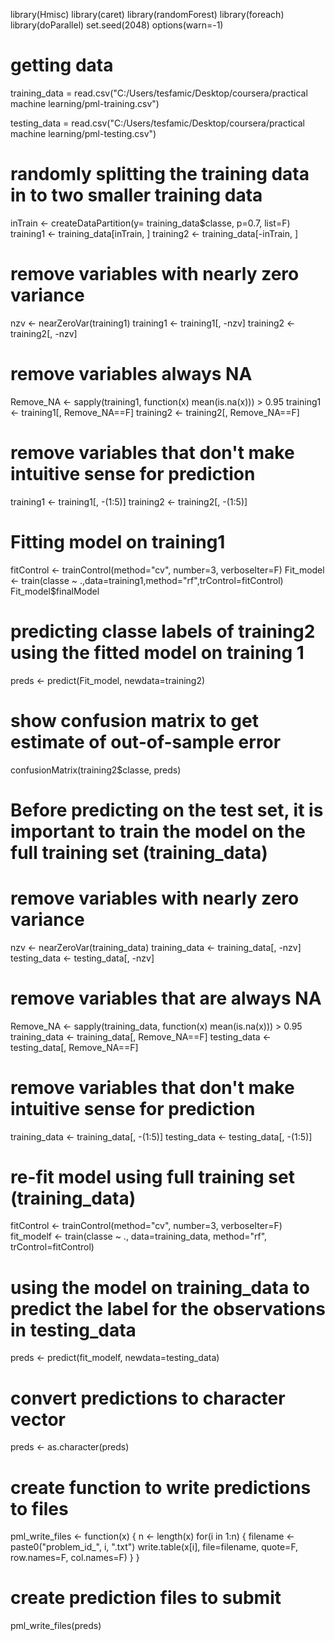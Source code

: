 library(Hmisc)
library(caret)
library(randomForest)
library(foreach)
library(doParallel)
set.seed(2048)
options(warn=-1)

# getting data
training_data = read.csv("C:/Users/tesfamic/Desktop/coursera/practical machine learning/pml-training.csv")

testing_data = read.csv("C:/Users/tesfamic/Desktop/coursera/practical machine learning/pml-testing.csv")
# randomly splitting the training data in to two smaller training data
inTrain <- createDataPartition(y= training_data$classe, p=0.7, list=F)
training1 <- training_data[inTrain, ]
training2 <- training_data[-inTrain, ]
# remove variables with nearly zero variance
nzv <- nearZeroVar(training1)
training1 <- training1[, -nzv]
training2 <- training2[, -nzv]
# remove variables always NA
Remove_NA <- sapply(training1, function(x) mean(is.na(x))) > 0.95
training1 <- training1[, Remove_NA==F]
training2 <- training2[, Remove_NA==F]
# remove variables that don't make intuitive sense for prediction 
training1 <- training1[, -(1:5)]
training2 <- training2[, -(1:5)]
# Fitting model on training1
fitControl <- trainControl(method="cv", number=3, verboseIter=F)
Fit_model <- train(classe ~ .,data=training1,method="rf",trControl=fitControl)
Fit_model$finalModel
# predicting classe labels of training2 using the fitted model on training 1
preds <- predict(Fit_model, newdata=training2)
# show confusion matrix to get estimate of out-of-sample error
confusionMatrix(training2$classe, preds)
# Before predicting on the test set, it is important to train the model on the full training set (training_data)
# remove variables with nearly zero variance
nzv <- nearZeroVar(training_data)
training_data <- training_data[, -nzv]
testing_data <- testing_data[, -nzv]
# remove variables that are always NA
Remove_NA <- sapply(training_data, function(x) mean(is.na(x))) > 0.95
training_data <- training_data[, Remove_NA==F]
testing_data <- testing_data[, Remove_NA==F]

# remove variables that don't make intuitive sense for prediction 
training_data <- training_data[, -(1:5)]
testing_data <- testing_data[, -(1:5)]
# re-fit model using full training set (training_data)
fitControl <- trainControl(method="cv", number=3, verboseIter=F)
fit_modelf <- train(classe ~ ., data=training_data, method="rf", trControl=fitControl)
# using the model on training_data to predict the label for the observations in testing_data
preds <- predict(fit_modelf, newdata=testing_data)
# convert predictions to character vector
preds <- as.character(preds)
# create function to write predictions to files
pml_write_files <- function(x) {
    n <- length(x)
    for(i in 1:n) {
        filename <- paste0("problem_id_", i, ".txt")
        write.table(x[i], file=filename, quote=F, row.names=F, col.names=F)
    }
}
# create prediction files to submit
pml_write_files(preds)


